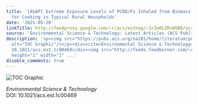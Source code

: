 ```yaml
---
title: '[ASAP] Extreme Exposure Levels of PCDD/Fs Inhaled from Biomass Burning Activity
  for Cooking in Typical Rural Households'
date: '2021-05-20'
linkTitle: http://feedproxy.google.com/~r/acs/esthag/~3/2w0LZRvW5B8/acs.est.1c00469
source: 'Environmental Science & Technology: Latest Articles (ACS Publications)'
description: '<p><img src="https://pubs.acs.org/na101/home/literatum/publisher/achs/journals/content/esthag/0/esthag.ahead-of-print/acs.est.1c00469/20210520/images/medium/es1c00469_0005.gif"
  alt="TOC Graphic"/></p><div><cite>Environmental Science & Technology</cite></div><div>DOI:
  10.1021/acs.est.1c00469</div><img src="http://feeds.feedburner.com/~r/acs/esthag/~4/2w0LZRvW5B8"
  height="1" width="1" ...'
disable_comments: true
---
```

<p><img src="https://pubs.acs.org/na101/home/literatum/publisher/achs/journals/content/esthag/0/esthag.ahead-of-print/acs.est.1c00469/20210520/images/medium/es1c00469_0005.gif" alt="TOC Graphic"/></p><div><cite>Environmental Science & Technology</cite></div><div>DOI: 10.1021/acs.est.1c00469</div><img src="http://feeds.feedburner.com/~r/acs/esthag/~4/2w0LZRvW5B8" height="1" width="1" ...